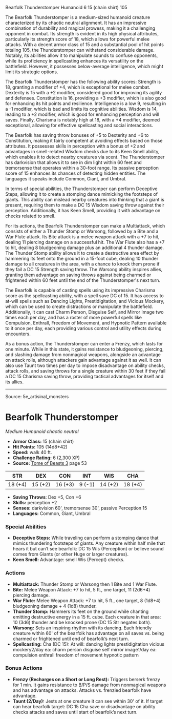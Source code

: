 <MonsterName/>Bearfolk Thunderstomper</MonsterName>
<CreatureType/>Humanoid</CreatureType>
<CR/>6</CR>
<AC/>15 (chain shirt)</AC>
<HP/>105</HP>
<summary>The Bearfolk Thunderstomper is a medium-sized humanoid creature characterized by its chaotic neutral alignment. It has an impressive combination of durability and magical prowess, making it a challenging opponent in combat. Its strength is evident in its high physical attributes, particularly its strength score of 18, which allows for powerful melee attacks. With a decent armor class of 15 and a substantial pool of hit points totaling 105, the Thunderstomper can withstand considerable damage. Notably, its abilities allow it to manipulate sounds to confuse opponents, while its proficiency in spellcasting enhances its versatility on the battlefield. However, it possesses below-average intelligence, which might limit its strategic options.</summary>

<detail>

The Bearfolk Thunderstomper has the following ability scores: Strength is 18, granting a modifier of +4, which is exceptional for melee combat. Dexterity is 15 with a +2 modifier, considered good for improving its agility and defenses. Constitution is 16, providing a +3 modifier, which is also good for enhancing its hit points and resilience. Intelligence is a low 9, resulting in a -1 modifier, which is bad and limits its cognitive abilities. Wisdom is 14, leading to a +2 modifier, which is good for enhancing perception and will saves. Finally, Charisma is notably high at 18, with a +4 modifier, deemed exceptional, allowing for effective spellcasting and social interactions.

The Bearfolk has saving throw bonuses of +5 to Dexterity and +6 to Constitution, making it fairly competent at avoiding effects based on those attributes. It possesses skills in perception with a bonus of +2 and advantages in smell-related Wisdom checks due to its Keen Smell ability, which enables it to detect nearby creatures via scent. The Thunderstomper has darkvision that allows it to see in dim light within 60 feet and tremorsense that operates within a 30-foot range. Its passive perception score of 15 enhances its chances of detecting hidden entities. The languages it speaks include Common, Giant, and Umbral.

In terms of special abilities, the Thunderstomper can perform Deceptive Steps, allowing it to create a stomping dance mimicking the footsteps of giants. This ability can mislead nearby creatures into thinking that a giant is present, requiring them to make a DC 15 Wisdom saving throw against their perception. Additionally, it has Keen Smell, providing it with advantage on checks related to smell.

For its actions, the Bearfolk Thunderstomper can make a Multiattack, which consists of either a Thunder Stomp or Warsong, followed by a Bite and a War Flute attack. Its Bite attack is a melee weapon attack with a +7 to hit, dealing 11 piercing damage on a successful hit. The War Flute also has a +7 to hit, dealing 8 bludgeoning damage plus an additional 4 thunder damage. The Thunder Stomp ability allows it to create a destructive area effect by hammering its feet onto the ground in a 15-foot cube, dealing 10 thunder damage to all creatures in the area, with a chance to knock them prone if they fail a DC 15 Strength saving throw. The Warsong ability inspires allies, granting them advantage on saving throws against being charmed or frightened within 60 feet until the end of the Thunderstomper's next turn.

The Bearfolk is capable of casting spells using its impressive Charisma score as the spellcasting ability, with a spell save DC of 15. It has access to at-will spells such as Dancing Lights, Prestidigitation, and Vicious Mockery, which can be used to create distractions or manipulate the battlefield. Additionally, it can cast Charm Person, Disguise Self, and Mirror Image two times each per day, and has a roster of more powerful spells like Compulsion, Enthrall, Freedom of Movement, and Hypnotic Pattern available to it once per day, each providing various control and utility effects during encounters.

As a bonus action, the Thunderstomper can enter a Frenzy, which lasts for one minute. While in this state, it gains resistance to bludgeoning, piercing, and slashing damage from nonmagical weapons, alongside an advantage on attack rolls, although attackers gain advantage against it as well. It can also use Taunt two times per day to impose disadvantage on ability checks, attack rolls, and saving throws for a single creature within 30 feet if they fail a DC 15 Charisma saving throw, providing tactical advantages for itself and its allies.</detail>



---

Source: 5e_artisinal_monsters

# Bearfolk Thunderstomper

*Medium* *Humanoid* *chaotic neutral*

- **Armor Class:** 15 (chain shirt)
- **Hit Points:** 105 (14d8+42)
- **Speed:** walk 40 ft.
- **Challenge Rating:** 6 (2,300 XP)
- **Source:** [Tome of Beasts 3](https://koboldpress.com/kpstore/product/tome-of-beasts-3-for-5th-edition/) page 53

| STR | DEX | CON | INT | WIS | CHA |
| --- | --- | --- | --- | --- | --- |
| 18 (+4) | 15 (+2) | 16 (+3) | 9 (-1) | 14 (+2) | 18 (+4) |

- **Saving Throws**: Dex +5, Con +6
- **Skills:** perception +2
- **Senses:** darkvision 60', tremorsense 30', passive Perception 15
- **Languages:** Common, Giant, Umbral

### Special Abilities

- **Deceptive Steps:** While traveling can perform a stomping dance that mimics thundering footsteps of giants. Any creature within half mile that hears it but can’t see bearfolk: DC 15 Wis (Perception) or believe sound comes from Giants (or other Huge or larger creatures).
- **Keen Smell:** Advantage: smell Wis (Percept) checks.

### Actions

- **Multiattack:** Thunder Stomp or Warsong then 1 Bite and 1 War Flute.
- **Bite:** Melee Weapon Attack: +7 to hit, 5 ft., one target, 11 (2d6+4) piercing damage.
- **War Flute:** Melee Weapon Attack: +7 to hit, 5 ft., one target, 8 (1d8+4) bludgeoning damage + 4 (1d8) thunder.
- **Thunder Stomp:** Hammers its feet on the ground while chanting emitting destructive energy in a 15 ft. cube. Each creature in that area: 10 (3d6) thunder and be knocked prone (DC 15 Str negates both).
- **Warsong:** Sets an inspiring rhythm with its dancing. Each friendly creature within 60' of the bearfolk has advantage on all saves vs. being charmed or frightened until end of bearfolk’s next turn.
- **Spellcasting:** Cha (DC 15): At will: dancing lights prestidigitation vicious mockery2/day ea: charm person disguise self mirror image1/day ea: compulsion enthrall freedom of movement hypnotic pattern

### Bonus Actions

- **Frenzy (Recharges on a Short or Long Rest):** Triggers berserk frenzy for 1 min. It gains resistance to B/P/S damage from nonmagical weapons and has advantage on attacks. Attacks vs. frenzied bearfolk have advantage.
- **Taunt (2/Day):** Jests at one creature it can see within 30' of it. If target can hear bearfolk target: DC 15 Cha save or disadvantage on ability checks attacks and saves until start of bearfolk’s next turn.




